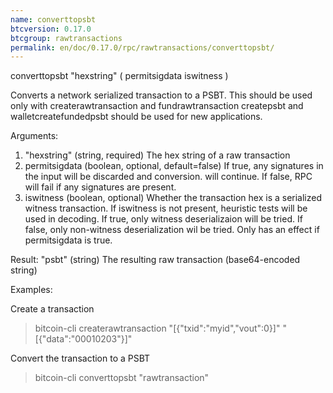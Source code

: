 ```yaml
---
name: converttopsbt
btcversion: 0.17.0
btcgroup: rawtransactions
permalink: en/doc/0.17.0/rpc/rawtransactions/converttopsbt/
---
```


converttopsbt "hexstring" ( permitsigdata iswitness )

Converts a network serialized transaction to a PSBT. This should be used only with createrawtransaction and fundrawtransaction
createpsbt and walletcreatefundedpsbt should be used for new applications.

Arguments:
1. "hexstring"              (string, required) The hex string of a raw transaction
2. permitsigdata           (boolean, optional, default=false) If true, any signatures in the input will be discarded and conversion.
                              will continue. If false, RPC will fail if any signatures are present.
3. iswitness               (boolean, optional) Whether the transaction hex is a serialized witness transaction.
                              If iswitness is not present, heuristic tests will be used in decoding. If true, only witness deserializaion
                              will be tried. If false, only non-witness deserialization wil be tried. Only has an effect if
                              permitsigdata is true.

Result:
  "psbt"        (string)  The resulting raw transaction (base64-encoded string)

Examples:

Create a transaction
> bitcoin-cli createrawtransaction "[{\"txid\":\"myid\",\"vout\":0}]" "[{\"data\":\"00010203\"}]"

Convert the transaction to a PSBT
> bitcoin-cli converttopsbt "rawtransaction"


